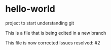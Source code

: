 # hello-world
project to start understanding git

This is a file that is being edited in a new branch

This file is now corrected
Issues resolved: #2
